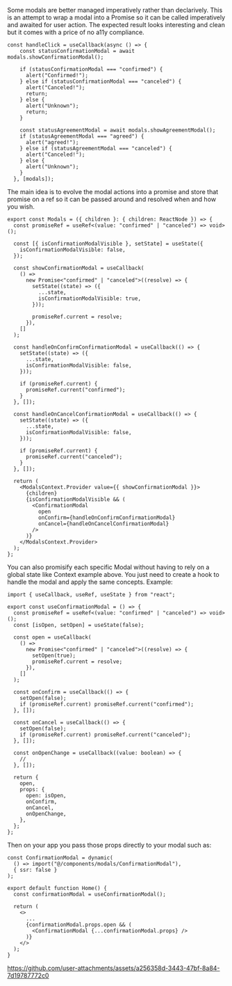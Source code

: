 Some modals are better managed imperatively rather than declarively. This is an attempt to wrap a modal into a Promise so it can be called imperatively and awaited for user action. The expected result looks interesting and clean but it comes with a price of no a11y compliance.

```tsx
const handleClick = useCallback(async () => {
    const statusConfirmationModal = await modals.showConfirmationModal();

    if (statusConfirmationModal === "confirmed") {
      alert("Confirmed!");
    } else if (statusConfirmationModal === "canceled") {
      alert("Canceled!");
      return;
    } else {
      alert("Unknown");
      return;
    }

    const statusAgreementModal = await modals.showAgreementModal();
    if (statusAgreementModal === "agreed") {
      alert("agreed!");
    } else if (statusAgreementModal === "canceled") {
      alert("Canceled!");
    } else {
      alert("Unknown");
    }
  }, [modals]);
```

The main idea is to evolve the modal actions into a promise and store that promise on a ref so it can be passed around and resolved when and how you wish.

```tsx
export const Modals = ({ children }: { children: ReactNode }) => {
  const promiseRef = useRef<(value: "confirmed" | "canceled") => void>();

  const [{ isConfirmationModalVisible }, setState] = useState({
    isConfirmationModalVisible: false,
  });

  const showConfirmationModal = useCallback(
    () =>
      new Promise<"confirmed" | "canceled">((resolve) => {
        setState((state) => ({
          ...state,
          isConfirmationModalVisible: true,
        }));

        promiseRef.current = resolve;
      }),
    []
  );

  const handleOnConfirmConfirmationModal = useCallback(() => {
    setState((state) => ({
      ...state,
      isConfirmationModalVisible: false,
    }));

    if (promiseRef.current) {
      promiseRef.current("confirmed");
    }
  }, []);

  const handleOnCancelConfirmationModal = useCallback(() => {
    setState((state) => ({
      ...state,
      isConfirmationModalVisible: false,
    }));

    if (promiseRef.current) {
      promiseRef.current("canceled");
    }
  }, []);

  return (
    <ModalsContext.Provider value={{ showConfirmationModal }}>
      {children}
      {isConfirmationModalVisible && (
        <ConfirmationModal
          open
          onConfirm={handleOnConfirmConfirmationModal}
          onCancel={handleOnCancelConfirmationModal}
        />
      )}
    </ModalsContext.Provider>
  );
};
```

You can also promisify each specific Modal without having to rely on a global state like Context example above. You just need to create a hook to handle the modal and apply the same concepts. Example:

```tsx
import { useCallback, useRef, useState } from "react";

export const useConfirmationModal = () => {
  const promiseRef = useRef<(value: "confirmed" | "canceled") => void>();
  const [isOpen, setOpen] = useState(false);

  const open = useCallback(
    () =>
      new Promise<"confirmed" | "canceled">((resolve) => {
        setOpen(true);
        promiseRef.current = resolve;
      }),
    []
  );

  const onConfirm = useCallback(() => {
    setOpen(false);
    if (promiseRef.current) promiseRef.current("confirmed");
  }, []);

  const onCancel = useCallback(() => {
    setOpen(false);
    if (promiseRef.current) promiseRef.current("canceled");
  }, []);

  const onOpenChange = useCallback((value: boolean) => {
    //
  }, []);

  return {
    open,
    props: {
      open: isOpen,
      onConfirm,
      onCancel,
      onOpenChange,
    },
  };
};
```

Then on your app you pass those props directly to your modal such as:

```tsx
const ConfirmationModal = dynamic(
  () => import("@/components/modals/ConfirmationModal"),
  { ssr: false }
);

export default function Home() {
  const confirmationModal = useConfirmationModal();

  return (
    <>
      ...
      {confirmationModal.props.open && (
        <ConfirmationModal {...confirmationModal.props} />
      )}
    </>
  );
}
```



https://github.com/user-attachments/assets/a256358d-3443-47bf-8a84-7d19787772c0
